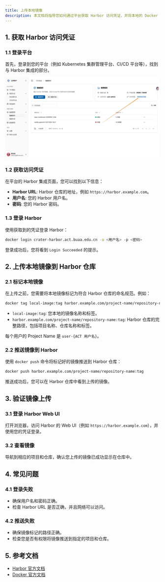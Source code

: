 ```yaml
---
title: 上传本地镜像
description: 本文档将指导您如何通过平台获取 Harbor 访问凭证，并将本地的 Docker 镜像上传到 Harbor 仓库中。
---
```


## 1. 获取 Harbor 访问凭证

### 1.1 登录平台

首先，登录到您的平台（例如 Kubernetes 集群管理平台、CI/CD 平台等），找到与 Harbor 集成的部分。

![harbor](./img/harbor-user.webp)

### 1.2 获取访问凭证

在平台的 Harbor 集成页面，您可以找到以下信息：

- **Harbor URL**: Harbor 仓库的地址，例如 `https://harbor.example.com`。
- **用户名**: 您的 Harbor 用户名。
- **密码**: 您的 Harbor 密码。

### 1.3 登录 Harbor

使用获取到的凭证登录 Harbor：

```bash
docker login crater-harbor.act.buaa.edu.cn -u <用户名> -p <密码>
```

登录成功后，您将看到 `Login Succeeded` 的提示。

## 2. 上传本地镜像到 Harbor 仓库

### 2.1 标记本地镜像

在上传之前，您需要将本地镜像标记为符合 Harbor 仓库的命名规范。例如：

```bash
docker tag local-image:tag harbor.example.com/project-name/repository-name:tag
```

- `local-image:tag`: 您本地的镜像名称和标签。
- `harbor.example.com/project-name/repository-name:tag`: Harbor 仓库的完整路径，包括项目名称、仓库名称和标签。

每个用户的 Project Name 是 `user-{ACT 用户名}`。

### 2.2 推送镜像到 Harbor

使用 `docker push` 命令将标记好的镜像推送到 Harbor 仓库：

```bash
docker push harbor.example.com/project-name/repository-name:tag
```

推送成功后，您可以在 Harbor 仓库中看到上传的镜像。

## 3. 验证镜像上传

### 3.1 登录 Harbor Web UI

打开浏览器，访问 Harbor 的 Web UI（例如 `https://harbor.example.com`），并使用您的凭证登录。

### 3.2 查看镜像

导航到相应的项目和仓库，确认您上传的镜像已成功显示在仓库中。

## 4. 常见问题

### 4.1 登录失败

- 确保用户名和密码正确。
- 检查 Harbor URL 是否正确，并且网络可以访问。

### 4.2 推送失败

- 确保镜像标记的路径正确。
- 检查您是否有权限将镜像推送到指定的项目和仓库。

## 5. 参考文档

- [Harbor 官方文档](https://goharbor.io/docs/)
- [Docker 官方文档](https://docs.docker.com/)
